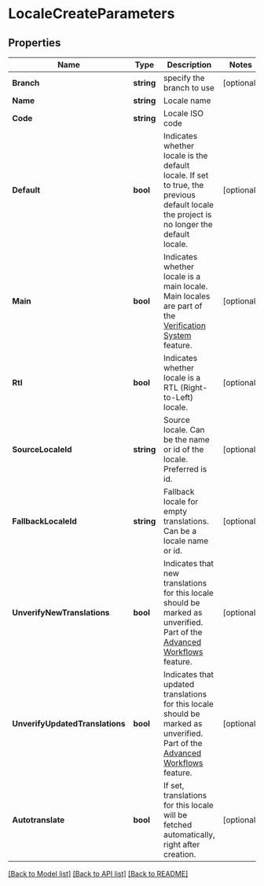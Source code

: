 # LocaleCreateParameters

## Properties

Name | Type | Description | Notes
------------ | ------------- | ------------- | -------------
**Branch** | **string** | specify the branch to use | [optional] 
**Name** | **string** | Locale name | 
**Code** | **string** | Locale ISO code | 
**Default** | **bool** | Indicates whether locale is the default locale. If set to true, the previous default locale the project is no longer the default locale. | [optional] 
**Main** | **bool** | Indicates whether locale is a main locale. Main locales are part of the [Verification System](https://support.phrase.com/hc/en-us/articles/5784094755484) feature. | [optional] 
**Rtl** | **bool** | Indicates whether locale is a RTL (Right-to-Left) locale. | [optional] 
**SourceLocaleId** | **string** | Source locale. Can be the name or id of the locale. Preferred is id. | [optional] 
**FallbackLocaleId** | **string** | Fallback locale for empty translations. Can be a locale name or id. | [optional] 
**UnverifyNewTranslations** | **bool** | Indicates that new translations for this locale should be marked as unverified. Part of the [Advanced Workflows](https://support.phrase.com/hc/en-us/articles/5784094755484) feature. | [optional] 
**UnverifyUpdatedTranslations** | **bool** | Indicates that updated translations for this locale should be marked as unverified. Part of the [Advanced Workflows](https://support.phrase.com/hc/en-us/articles/5784094755484) feature. | [optional] 
**Autotranslate** | **bool** | If set, translations for this locale will be fetched automatically, right after creation. | [optional] 

[[Back to Model list]](../README.md#documentation-for-models) [[Back to API list]](../README.md#documentation-for-api-endpoints) [[Back to README]](../README.md)


